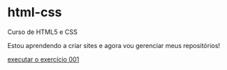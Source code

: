 # html-css
 Curso de HTML5 e CSS

Estou aprendendo a criar sites e agora vou gerenciar meus repositórios!

<a href="https://joaotorresgt.github.io/html-css/exercicios/ex01/index.html"> executar o exercício 001